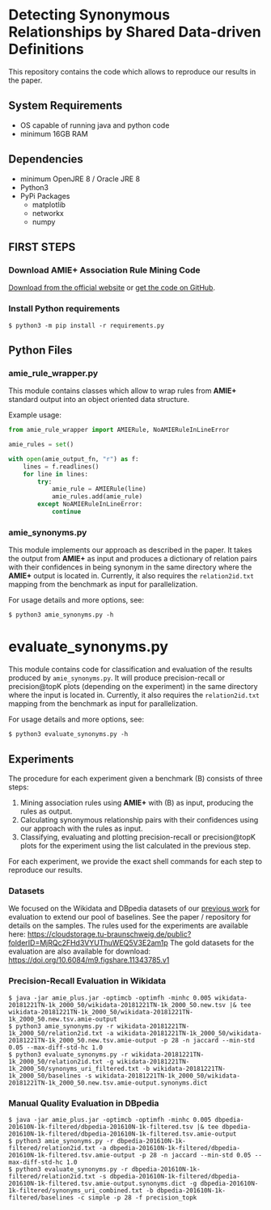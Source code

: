 # Detecting Synonymous Relationships by Shared Data-driven Definitions

This repository contains the code which allows to reproduce our results in the paper.

## System Requirements
- OS capable of running java and python code
- minimum 16GB RAM

## Dependencies
- minimum OpenJRE 8 / Oracle JRE 8
- Python3
- PyPi Packages
    - matplotlib
    - networkx
    - numpy

## FIRST STEPS

### Download **AMIE+** Association Rule Mining Code

[Download from the official website][1] or [get the code on GitHub][2].

### Install Python requirements

```shell
$ python3 -m pip install -r requirements.py
```

## Python Files

### amie\_rule\_wrapper.py

This module contains classes which allow to wrap rules from **AMIE+** standard output into an object oriented data structure.

Example usage:

```python
from amie_rule_wrapper import AMIERule, NoAMIERuleInLineError

amie_rules = set()

with open(amie_output_fn, "r") as f:
    lines = f.readlines()
    for line in lines:
        try:
            amie_rule = AMIERule(line)
            amie_rules.add(amie_rule)
        except NoAMIERuleInLineError:
            continue
```

### amie\_synonyms.py

This module implements our approach as described in the paper.
It takes the output from **AMIE+** as input and produces a dictionary of relation pairs with their confidences in being synonym in the same directory where the **AMIE+** output is located in.
Currently, it also requires the `relation2id.txt` mapping from the benchmark as input for parallelization.

For usage details and more options, see:

```shell
$ python3 amie_synonyms.py -h
```

# evaluate\_synonyms.py

This module contains code for classification and evaluation of the results produced by `amie_synonyms.py`.
It will produce precision-recall or precision@topK plots (depending on the experiment) in the same directory where the input is located in.
Currently, it also requires the `relation2id.txt` mapping from the benchmark as input for parallelization.

For usage details and more options, see:

```shell
$ python3 evaluate_synonyms.py -h
```

## Experiments

The procedure for each experiment given a benchmark \(B\) consists of three steps:

1. Mining association rules using **AMIE+** with \(B\) as input, producing the rules as output.
2. Calculating synonymous relationship pairs with their confidences using our approach with the rules as input.
3. Classifying, evaluating and plotting precision-recall or precision@topK plots for the experiment using the list calculated in the previous step.

For each experiment, we provide the exact shell commands for each step to reproduce our results.

### Datasets

We focused on the Wikidata and DBpedia datasets of our [previous work][3] for evaluation to extend our pool of baselines.
See the paper / repository for details on the samples.
The rules used for the experiments are available here: https://cloudstorage.tu-braunschweig.de/public?folderID=MjRQc2FHd3VYUThuWEQ5V3E2am1p
The gold datasets for the evaluation are also available for download: https://doi.org/10.6084/m9.figshare.11343785.v1

### Precision-Recall Evaluation in Wikidata

```shell
$ java -jar amie_plus.jar -optimcb -optimfh -minhc 0.005 wikidata-20181221TN-1k_2000_50/wikidata-20181221TN-1k_2000_50.new.tsv |& tee wikidata-20181221TN-1k_2000_50/wikidata-20181221TN-1k_2000_50.new.tsv.amie-output
$ python3 amie_synonyms.py -r wikidata-20181221TN-1k_2000_50/relation2id.txt -a wikidata-20181221TN-1k_2000_50/wikidata-20181221TN-1k_2000_50.new.tsv.amie-output -p 28 -n jaccard --min-std 0.05 --max-diff-std-hc 1.0
$ python3 evaluate_synonyms.py -r wikidata-20181221TN-1k_2000_50/relation2id.txt -g wikidata-20181221TN-1k_2000_50/synonyms_uri_filtered.txt -b wikidata-20181221TN-1k_2000_50/baselines -s wikidata-20181221TN-1k_2000_50/wikidata-20181221TN-1k_2000_50.new.tsv.amie-output.synonyms.dict
```

### Manual Quality Evaluation in DBpedia

```shell
$ java -jar amie_plus.jar -optimcb -optimfh -minhc 0.005 dbpedia-201610N-1k-filtered/dbpedia-201610N-1k-filtered.tsv |& tee dbpedia-201610N-1k-filtered/dbpedia-201610N-1k-filtered.tsv.amie-output
$ python3 amie_synonyms.py -r dbpedia-201610N-1k-filtered/relation2id.txt -a dbpedia-201610N-1k-filtered/dbpedia-201610N-1k-filtered.tsv.amie-output -p 28 -n jaccard --min-std 0.05 --max-diff-std-hc 1.0
$ python3 evaluate_synonyms.py -r dbpedia-201610N-1k-filtered/relation2id.txt -s dbpedia-201610N-1k-filtered/dbpedia-201610N-1k-filtered.tsv.amie-output.synonyms.dict -g dbpedia-201610N-1k-filtered/synonyms_uri_combined.txt -b dbpedia-201610N-1k-filtered/baselines -c simple -p 28 -f precision_topk
```


[1]: https://www.mpi-inf.mpg.de/departments/databases-and-information-systems/research/yago-naga/amie/
[2]: https://github.com/samehkamaleldin/amie_plus
[3]: https://github.com/JanKalo/RelAlign


